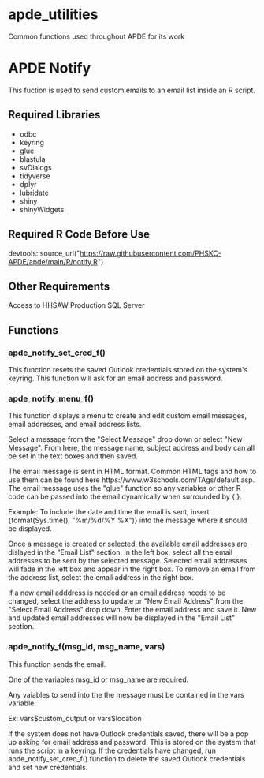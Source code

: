 # apde_utilities
Common functions used throughout APDE for its work

# APDE Notify
This fuction is used to send custom emails to an email list inside an R script.
## Required Libraries
- odbc
- keyring
- glue
- blastula
- svDialogs
- tidyverse
- dplyr
- lubridate
- shiny
- shinyWidgets
## Required R Code Before Use
devtools::source_url("https://raw.githubusercontent.com/PHSKC-APDE/apde/main/R/notify.R")
## Other Requirements
Access to HHSAW Production SQL Server
## Functions

### apde_notify_set_cred_f()
<p>This function resets the saved Outlook credentials stored on the system's keyring. This function will ask for an email address and password.</p>

### apde_notify_menu_f()
<p>This function displays a menu to create and edit custom email messages, email addresses, and email address lists.</p>
<p>Select a message from the "Select Message" drop down or select "New Message". From here, the message name, subject address and body can all be set in the text boxes and then saved.</p>
<p>The email message is sent in HTML format. Common HTML tags and how to use them can be found here https://www.w3schools.com/TAgs/default.asp. The email message uses the "glue" function so any variables or other R code can be passed into the email dynamically when surrounded by { }. </p>
<p>  Example: To include the date and time the email is sent, insert {format(Sys.time(), "%m/%d/%Y %X")} into the message where it should be displayed.</p>
<p>Once a message is created or selected, the available email addresses are dislayed in the "Email List" section. In the left box, select all the email addresses to be sent by the selected message. Selected email addresses will fade in the left box and appear in the right box. To remove an email from the address list, select the email address in the right box.</p>
<p>If a new email adddress is needed or an email address needs to be changed, select the address to update or "New Email Address" from the "Select Email Address" drop down. Enter the email address and save it. New and updated email addresses will now be displayed in the "Email List" section.</p>

### apde_notify_f(msg_id, msg_name, vars)
<p>This function sends the email.</p>
<p>One of the variables msg_id or msg_name are required.</p>
<p>Any vaiables to send into the the message must be contained in the vars variable.</p>
<p>  Ex: vars$custom_output or vars$location</p>
<p>If the system does not have Outlook credentials saved, there will be a pop up asking for email address and password. This is stored on the system that runs the script in a keyring. If the credentials have changed, run apde_notify_set_cred_f() function to delete the saved Outlook credentials and set new credentials.</p>
